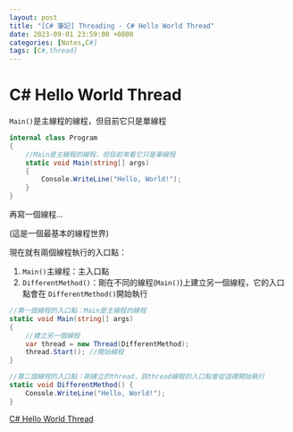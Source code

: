 ```yaml
---
layout: post
title: "[C# 筆記] Threading - C# Hello World Thread"
date: 2023-09-01 23:59:00 +0800
categories: [Notes,C#]
tags: [C#,thread]
---
```


# C# Hello World Thread

`Main()`是主線程的線程，但目前它只是單線程

```c#
internal class Program
{
    //Main是主線程的線程，但目前來看它只是單線程
    static void Main(string[] args)
    {
        Console.WriteLine("Hello, World!");
    }
}
```

再寫一個線程...     

(這是一個最基本的線程世界)     

現在就有兩個線程執行的入口點：
1. `Main()`主線程：主入口點
2. `DifferentMethod()`：剛在不同的線程(`Main()`)上建立另一個線程，它的入口點會在 `DifferentMethod()`開始執行

```c#
//第一個線程的入口點：Main是主線程的線程
static void Main(string[] args)
{
    //建立另一個線程
    var thread = new Thread(DifferentMethod);
    thread.Start(); //開始線程
}

//第二個線程的入口點：剛建立的thread，該thread線程的入口點會從這裡開始執行
static void DifferentMethod() {
    Console.WriteLine("Hello, World!");
}
```


[C# Hello World Thread](https://youtu.be/-s8dOv5G8WA?list=PLRwVmtr-pp06KcX24ycbC-KkmAISAFKV5)
